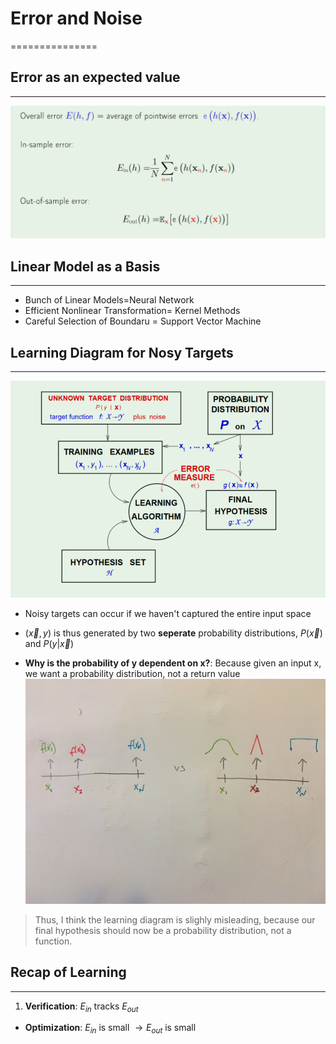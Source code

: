 # Error and Noise
===============

## Error as an expected value
---
![error](def-of-error.PNG)

## Linear Model as a Basis
---
* Bunch of Linear Models=Neural Network
* Efficient Nonlinear Transformation= Kernel Methods
* Careful Selection of Boundaru = Support Vector Machine

## Learning Diagram for Nosy Targets
---
![noisy](noisy.PNG)
* Noisy targets can occur if we haven't captured the entire input space
* $(\vec{x},y)$ is thus generated by two **seperate** probability distributions, $P(\vec{x})$ and $P(y|\vec{x})$


* **Why is the probability of y dependent on x?**: Because given an input x, we want a probability distribution, not a return value
![prob dist](prob-distribution.jpeg)

> Thus, I think the learning diagram is slighly misleading, because our final hypothesis should now be a probability distribution, not a function.

## Recap of Learning
---
1. **Verification**: $E_{in}$ tracks $E_{out}$
* **Optimization**: $E_{in}$ is small $\rightarrow E_{out}$ is small




